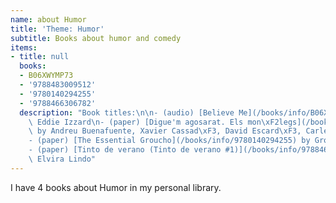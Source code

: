 ```yaml
---
name: about Humor
title: 'Theme: Humor'
subtitle: Books about humor and comedy
items:
- title: null
  books:
  - B06XWYMP73
  - '9788483009512'
  - '9780140294255'
  - '9788466306782'
  description: "Book titles:\n\n- (audio) [Believe Me](/books/info/B06XWYMP73) by\
    \ Eddie Izzard\n- (paper) [Digue'm agosarat. Els mon\xF2legs](/books/info/9788483009512)\
    \ by Andreu Buenafuente, Xavier Cassad\xF3, David Escard\xF3, Carles Torras\n\
    - (paper) [The Essential Groucho](/books/info/9780140294255) by Groucho Marx\n\
    - (paper) [Tinto de verano (Tinto de verano #1)](/books/info/9788466306782) by\
    \ Elvira Lindo"
---
```

I have 4 books about Humor in my personal library.
